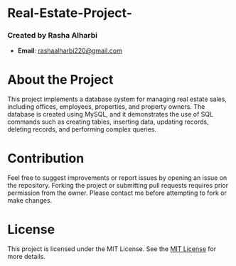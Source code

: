 # Real-Estate-Project-
### Created by Rasha Alharbi
- **Email**: rashaalharbi220@gmail.com

# About the Project
This project implements a database system for managing real estate sales, including offices, employees, properties, and property owners. The database is created using MySQL, and it demonstrates the use of SQL commands such as creating tables, inserting data, updating records, deleting records, and performing complex queries.
# Contribution
Feel free to suggest improvements or report issues by opening an issue on the repository. Forking the project or submitting pull requests requires prior permission from the owner. Please contact me before attempting to fork or make changes.
# License
This project is licensed under the MIT License. See the [MIT License](https://opensource.org/licenses/MIT) for more details.
